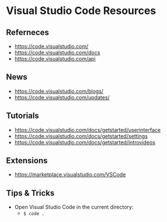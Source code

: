 
# Visual Studio Code Resources

## Referneces
- https://code.visualstudio.com/
- https://code.visualstudio.com/docs
- https://code.visualstudio.com/api

## News
- https://code.visualstudio.com/blogs/
- https://code.visualstudio.com/updates/

## Tutorials
- https://code.visualstudio.com/docs/getstarted/userinterface
- https://code.visualstudio.com/docs/getstarted/settings
- https://code.visualstudio.com/docs/getstarted/introvideos


## Extensions
- https://marketplace.visualstudio.com/VSCode


## Tips & Tricks
- Open Visual Studio Code in the current directory:
  + ```$ code .```
